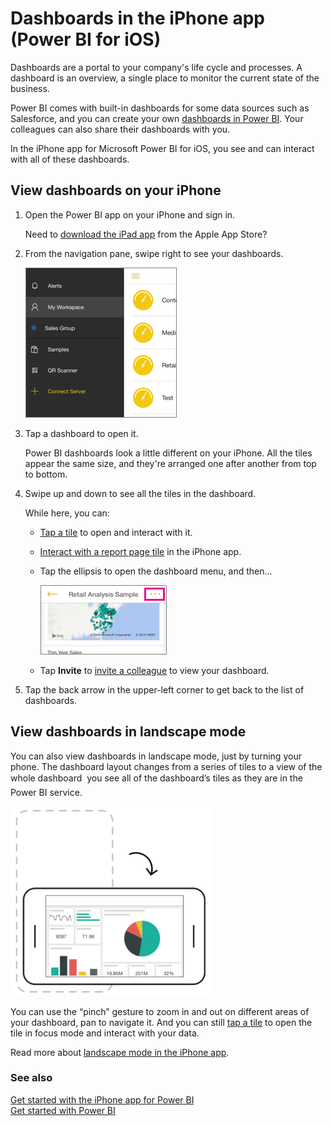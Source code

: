 <properties 
   pageTitle="Dashboards in the iPhone app"
   description="Dashboards in the iPhone app (Power BI for iOS)"
   services="powerbi" 
   documentationCenter="" 
   authors="maggiesMSFT" 
   manager="mblythe" 
   editor=""
   tags=""/>
 
<tags
   ms.service="powerbi"
   ms.devlang="NA"
   ms.topic="article"
   ms.tgt_pltfrm="NA"
   ms.workload="powerbi"
   ms.date="03/01/2016"
   ms.author="maggies"/>

# Dashboards in the iPhone app (Power BI for iOS)  

Dashboards are a portal to your company's life cycle and processes. A dashboard is an overview, a single place to monitor the current state of the business. 


Power BI comes with built-in dashboards for some data sources such as Salesforce, and you can create your own [dashboards in Power BI](powerbi-service-dashboards.md). Your colleagues can also share their dashboards with you.

In the iPhone app for Microsoft Power BI for iOS, you see and can interact with all of these dashboards.

## View dashboards on your iPhone  
1.  Open the Power BI app on your iPhone and sign in.

    Need to [download the iPad app](http://go.microsoft.com/fwlink/?LinkId=522062) from the Apple App Store?

2.  From the navigation pane, swipe right to see your dashboards.

     ![](media/powerbi-mobile-dashboards-in-the-iphone-app/pbi_iph_mywkspacelc.png)

3.  Tap a dashboard to open it.  

    Power BI dashboards look a little different on your iPhone. All the tiles appear the same size, and they're arranged one after another from top to bottom.

4.  Swipe up and down to see all the tiles in the dashboard.

    While here, you can:

    -   [Tap a tile](powerbi-mobile-tiles-in-the-iphone-app.md) to open and interact with it.

    -   [Interact with a report page tile](powerbi-mobile-report-page-tiles-in-the-iphone-app.md) in the iPhone app.

    -   Tap the ellipsis to open the dashboard menu, and then...

        ![](media/powerbi-mobile-picture-tiles-in-the-iphone-app/PBI_iPh_DashEllipsis.png)

    -  Tap **Invite** to [invite a colleague](powerbi-mobile-share-a-dashboard-from-the-iphone-app.md) to view your dashboard.

6.  Tap the back arrow in the upper-left corner to get back to the list of dashboards.

## View dashboards in landscape mode
You can also view dashboards in landscape mode, just by turning your phone. The dashboard layout changes from a series of tiles to a view of the whole dashboard &#151; you see all of the dashboard’s tiles as they are in the Power BI service.

![](media/powerbi-mobile-dashboards-in-the-iphone-app/PBI_iPh_Landscape.png)

You can use the “pinch” gesture to zoom in and out on different areas of your dashboard, pan to navigate it. And you can still [tap a tile](powerbi-mobile-tiles-in-the-win10phone-app.md) to open the tile in focus mode and interact with your data.

Read more about [landscape mode in the iPhone app](http://blogs.msdn.com/b/powerbi/archive/2015/11/02/enjoy-the-landscape-with-the-power-bi-iphone-app.aspx).

### See also  
[Get started with the iPhone app for Power BI](powerbi-mobile-ipad-app-get-started.md)  
[Get started with Power BI](powerbi-service-get-started.md)  